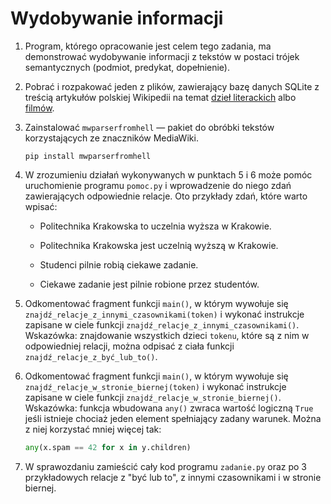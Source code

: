 # Wydobywanie informacji

1. Program, którego opracowanie jest celem tego zadania,
ma demonstrować wydobywanie informacji z tekstów w postaci
trójek semantycznych (podmiot, predykat, dopełnienie).

2. Pobrać i rozpakować jeden z plików, zawierający bazę
danych SQLite z treścią artykułów polskiej Wikipedii na temat
[dzieł literackich](https://drive.google.com/open?id=1gTd7BCxM_C9aPAmvfVO9F3uCi875fBEL)
albo [filmów](https://drive.google.com/open?id=18amHXSBYJupR6drnVhjS8qYzf3VHVVlS).

3. Zainstalować `mwparserfromhell` — pakiet do obróbki
tekstów korzystających ze znaczników MediaWiki.

    ```
    pip install mwparserfromhell
    ```

4. W zrozumieniu działań wykonywanych w punktach
5 i 6 może pomóc uruchomienie programu `pomoc.py`
i wprowadzenie do niego zdań zawierających
odpowiednie relacje. Oto przykłady zdań, które
warto wpisać:

    * Politechnika Krakowska to uczelnia wyższa w Krakowie.

    * Politechnika Krakowska jest uczelnią wyższą w Krakowie.

    * Studenci pilnie robią ciekawe zadanie.

    * Ciekawe zadanie jest pilnie robione przez studentów.

5. Odkomentować fragment funkcji `main()`, w którym
wywołuje się `znajdź_relacje_z_innymi_czasownikami(token)`
i wykonać instrukcje zapisane w ciele funkcji
`znajdź_relacje_z_innymi_czasownikami()`. Wskazówka:
znajdowanie wszystkich dzieci `tokenu`, które są z nim
w odpowiedniej relacji, można odpisać z ciała funkcji
`znajdź_relacje_z_być_lub_to()`.

6. Odkomentować fragment funkcji `main()`, w którym
wywołuje się `znajdź_relacje_w_stronie_biernej(token)`
i wykonać instrukcje zapisane w ciele funkcji
`znajdź_relacje_w_stronie_biernej()`. Wskazówka:
funkcja wbudowana `any()` zwraca wartość logiczną
`True` jeśli istnieje chociaż jeden element spełniający
zadany warunek. Można z niej korzystać mniej więcej tak:

    ```python
    any(x.spam == 42 for x in y.children)
    ```

7. W sprawozdaniu zamieścić cały kod programu `zadanie.py`
oraz po 3 przykładowych relacje z "być lub to", z innymi
czasownikami i w stronie biernej.
